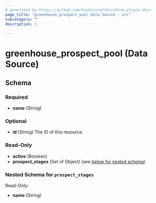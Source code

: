 ```yaml
---
# generated by https://github.com/hashicorp/terraform-plugin-docs
page_title: "greenhouse_prospect_pool Data Source - src"
subcategory: ""
description: |-
  
---
```


# greenhouse_prospect_pool (Data Source)





<!-- schema generated by tfplugindocs -->
## Schema

### Required

- **name** (String)

### Optional

- **id** (String) The ID of this resource.

### Read-Only

- **active** (Boolean)
- **prospect_stages** (Set of Object) (see [below for nested schema](#nestedatt--prospect_stages))

<a id="nestedatt--prospect_stages"></a>
### Nested Schema for `prospect_stages`

Read-Only:

- **name** (String)


